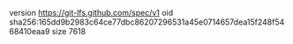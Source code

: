 version https://git-lfs.github.com/spec/v1
oid sha256:165dd9b2983c64ce77dbc86207296531a45e0714657dea15f248f5468410eaa9
size 7618
